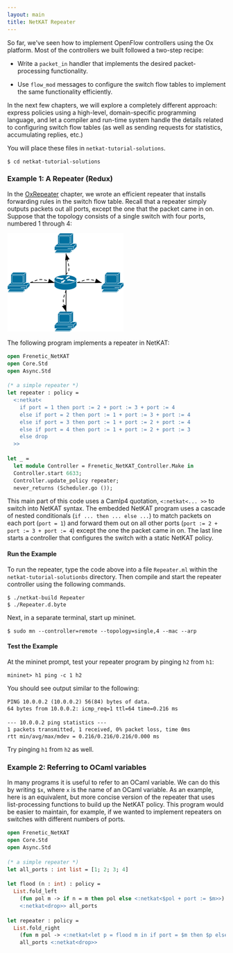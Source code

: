 ```yaml
---
layout: main
title: NetKAT Repeater
---
```


So far, we've seen how to implement OpenFlow controllers using the Ox
platform. Most of the controllers we built followed a two-step recipe:

* Write a `packet_in` handler that implements the desired
  packet-processing functionality.

* Use `flow_mod` messages to configure the switch flow tables to
  implement the same functionality efficiently.

In the next few chapters, we will explore a completely different
approach: express policies using a high-level, domain-specific
programming language, and let a compiler and run-time system handle
the details related to configuring switch flow tables (as well as
sending requests for statistics, accumulating replies, etc.)

You will place these files in `netkat-tutorial-solutions`.

~~~
$ cd netkat-tutorial-solutions
~~~

### Example 1: A Repeater (Redux)

In the [OxRepeater](OxRepeater) chapter, we wrote an efficient
repeater that installs forwarding rules in the switch flow table.
Recall that a repeater simply outputs packets out all ports, except
the one that the packet came in on. Suppose that the topology consists
of a single switch with four ports, numbered 1 through 4:

![Repeater](../images/repeater.png)

The following program implements a repeater in NetKAT:

~~~ ocaml
open Frenetic_NetKAT
open Core.Std
open Async.Std

(* a simple repeater *)
let repeater : policy =
  <:netkat<
    if port = 1 then port := 2 + port := 3 + port := 4
    else if port = 2 then port := 1 + port := 3 + port := 4
    else if port = 3 then port := 1 + port := 2 + port := 4
    else if port = 4 then port := 1 + port := 2 + port := 3
    else drop
  >>

let _ =
  let module Controller = Frenetic_NetKAT_Controller.Make in
  Controller.start 6633;
  Controller.update_policy repeater;
  never_returns (Scheduler.go ());

~~~

This main part of this code uses a Camlp4 quotation,
<code><:netkat<... >></code> to switch into NetKAT syntax. The
embedded NetKAT program uses a cascade of nested conditionals
(<code>if ... then ... else ...</code>) to match packets on each port
(<code>port = 1</code>) and forward them out on all other ports
(<code>port := 2 + port := 3 + port := 4</code>) except the one the
packet came in on. The last line starts a controller that configures
the switch with a static NetKAT policy.

#### Run the Example

To run the repeater, type the code above into a file
<code>Repeater.ml</code> within the
<code>netkat-tutorial-solutionbs</code> directory. Then compile and
start the repeater controller using the following commands.

~~~
$ ./netkat-build Repeater
$ ./Repeater.d.byte
~~~

Next, in a separate terminal, start up mininet.

~~~
$ sudo mn --controller=remote --topology=single,4 --mac --arp
~~~

#### Test the Example

At the mininet prompt, test your repeater program by pinging <code>h2</code> 
from <code>h1</code>:

~~~
mininet> h1 ping -c 1 h2
~~~

You should see output similar to the following:

~~~
PING 10.0.0.2 (10.0.0.2) 56(84) bytes of data.
64 bytes from 10.0.0.2: icmp_req=1 ttl=64 time=0.216 ms

--- 10.0.0.2 ping statistics ---
1 packets transmitted, 1 received, 0% packet loss, time 0ms
rtt min/avg/max/mdev = 0.216/0.216/0.216/0.000 ms
~~~

Try pinging <code>h1</code> from <code>h2</code> as well.

### Example 2: Referring to OCaml variables

In many programs it is useful to refer to an OCaml variable. We can do
this by writing `$x`, where `x` is the name of an OCaml variable. As
an example, here is an equivalent, but more concise version of the
repeater that uses list-processing functions to build up the NetKAT
policy. This program would be easier to maintain, for example, if we
wanted to implement repeaters on switches with different numbers of
ports.

~~~ ocaml
open Frenetic_NetKAT
open Core.Std
open Async.Std

(* a simple repeater *)
let all_ports : int list = [1; 2; 3; 4]

let flood (n : int) : policy =
  List.fold_left
    (fun pol m -> if n = m then pol else <:netkat<$pol + port := $m>>)
    <:netkat<drop>> all_ports

let repeater : policy =
  List.fold_right
    (fun m pol -> <:netkat<let p = flood m in if port = $m then $p else $pol>>)
    all_ports <:netkat<drop>>

~~~
